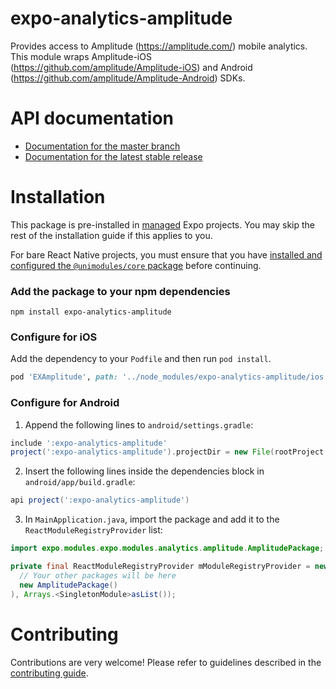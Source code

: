 # expo-analytics-amplitude

Provides access to Amplitude (https://amplitude.com/) mobile analytics. This module wraps Amplitude-iOS (https://github.com/amplitude/Amplitude-iOS) and Android (https://github.com/amplitude/Amplitude-Android) SDKs.

# API documentation

- [Documentation for the master branch](https://github.com/expo/expo/blob/master/docs/pages/versions/unversioned/sdk/amplitude.md)
- [Documentation for the latest stable release](https://docs.expo.io/versions/latest/sdk/amplitude/)

# Installation

This package is pre-installed in [managed](https://docs.expo.io/versions/latest/introduction/managed-vs-bare/) Expo projects. You may skip the rest of the installation guide if this applies to you.

For bare React Native projects, you must ensure that you have [installed and configured the `@unimodules/core` package](https://github.com/unimodules/core) before continuing.

### Add the package to your npm dependencies

```
npm install expo-analytics-amplitude
```

### Configure for iOS

Add the dependency to your `Podfile` and then run `pod install`.

```ruby
pod 'EXAmplitude', path: '../node_modules/expo-analytics-amplitude/ios'
```

### Configure for Android

1. Append the following lines to `android/settings.gradle`:

```gradle
include ':expo-analytics-amplitude'
project(':expo-analytics-amplitude').projectDir = new File(rootProject.projectDir, '../node_modules/expo-analytics-amplitude/android')
```

2. Insert the following lines inside the dependencies block in `android/app/build.gradle`:
```gradle
api project(':expo-analytics-amplitude')
```

3. In `MainApplication.java`, import the package and add it to the `ReactModuleRegistryProvider` list:
```java
import expo.modules.expo.modules.analytics.amplitude.AmplitudePackage;
```
```java
private final ReactModuleRegistryProvider mModuleRegistryProvider = new ReactModuleRegistryProvider(Arrays.<Package>asList(
  // Your other packages will be here
  new AmplitudePackage()
), Arrays.<SingletonModule>asList());
```

# Contributing

Contributions are very welcome! Please refer to guidelines described in the [contributing guide]( https://github.com/expo/expo#contributing).
